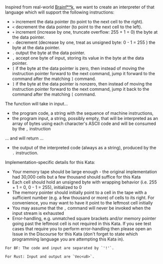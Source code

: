 Inspired from real-world [Brainf\*\*k](http://en.wikipedia.org/wiki/Brainfuck), we want to create an interpreter of that language which will support the following instructions:

-   `>` increment the data pointer (to point to the next cell to the right).
-   `<` decrement the data pointer (to point to the next cell to the left).
-   `+` increment (increase by one, truncate overflow: 255 + 1 = 0) the byte at the data pointer.
-   `-` decrement (decrease by one, treat as unsigned byte: 0 - 1 = 255 ) the byte at the data pointer.
-   `.` output the byte at the data pointer.
-   `,` accept one byte of input, storing its value in the byte at the data pointer.
-   `[` if the byte at the data pointer is zero, then instead of moving the instruction pointer forward to the next command, jump it forward to the command after the matching `]` command.
-   `]` if the byte at the data pointer is nonzero, then instead of moving the instruction pointer forward to the next command, jump it back to the command after the matching `[` command.

The function will take in input...

-   the program code, a string with the sequence of machine instructions,
-   the program input, a string, possibly empty, that will be interpreted as an array of bytes using each character's ASCII code and will be consumed by the `,` instruction

... and will return ...

-   the output of the interpreted code (always as a string), produced by the `.` instruction.

Implementation-specific details for this Kata:

-   Your memory tape should be large enough - the original implementation had 30,000 cells but a few thousand should suffice for this Kata
-   Each cell should hold an unsigned byte with wrapping behavior (i.e. 255 + 1 = 0, 0 - 1 = 255), initialized to 0
-   The memory pointer should initially point to a cell in the tape with a sufficient number (e.g. a few thousand or more) of cells to its right. For convenience, you may want to have it point to the leftmost cell initially
-   You may assume that the `,` command will never be invoked when the input stream is exhausted
-   Error-handling, e.g. unmatched square brackets and/or memory pointer going past the leftmost cell is not required in this Kata. If you see test cases that require you to perform error-handling then please open an Issue in the Discourse for this Kata (don't forget to state which programming language you are attempting this Kata in).

```if:bf
For BF: The code and input are separated by `'!'`.
```

```if:rust
For Rust: Input and output are `Vec<u8>`.
```
